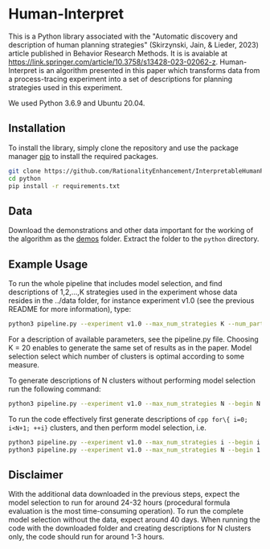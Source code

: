 # Human-Interpret

This is a Python library associated with the "Automatic discovery and description of human planning strategies" (Skirzynski, Jain, & Lieder, 2023) article published in Behavior Research Methods. It is is avaiable at https://link.springer.com/article/10.3758/s13428-023-02062-z. Human-Interpret is an algorithm presented in this paper which transforms data from a process-tracing experiment into a set of descriptions for planning strategies used in this experiment.

We used Python 3.6.9 and Ubuntu 20.04.

## Installation

To install the library, simply clone the repository and use the package manager [pip](https://pip.pypa.io/en/stable/) to install the required packages.

```bash
git clone https://github.com/RationalityEnhancement/InterpretableHumanPlanning.git
cd python
pip install -r requirements.txt
```
## Data
Download the demonstrations and other data important for the working of the algorithm as the [demos](https://owncloud.tuebingen.mpg.de/index.php/s/eq7kw5qeXX4TqcW) folder. Extract the folder to the ```python``` directory.

## Example Usage

To run the whole pipeline that includes model selection, and find descriptions of 1,2,...,K strategies used in the experiment whose data resides in the ../data folder, for instance experiment v1.0 (see the previous README for more information), type:
```bash
python3 pipeline.py --experiment v1.0 --max_num_strategies K --num_participants 0 --num_demos 128 --expert_reward 39.97
```
For a description of available parameters, see the pipeline.py file. Choosing K = 20 enables to generate the same set of results as in the paper. Model selection select which number of clusters is optimal according to some measure.

To generate descriptions of N clusters without performing model selection run the following command:
```bash
python3 pipeline.py --experiment v1.0 --max_num_strategies N --begin N --num_participants 0 --num_demos 128 --expert_reward 39.97
```

To run the code effectively first generate descriptions of ```cpp for\{ i=0; i<N+1; ++i}``` clusters, and then perform model selection, i.e.
```bash
python3 pipeline.py --experiment v1.0 --max_num_strategies i --begin i --num_participants 0 --num_demos 128 --expert_reward 39.97
python3 pipeline.py --experiment v1.0 --max_num_strategies N --begin 1 --num_participants 0 --num_demos 128 --expert_reward 39.97
```

## Disclaimer
With the additional data downloaded in the previous steps, expect the model selection to run for around 24-32 hours (procedural formula evaluation is the most time-consuming operation). To run the complete model selection without the data, expect around 40 days. When running the code with the downloaded folder and creating descriptions for N clusters only, the code should run for around 1-3 hours.
